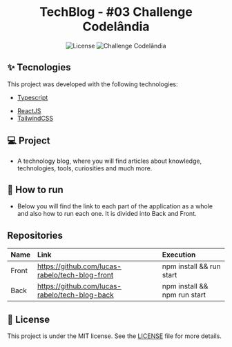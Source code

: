 <h1 align="center">TechBlog - #03 Challenge Codelândia</h1>

<p align="center">
  <img alt="License" src="https://img.shields.io/static/v1?label=license&message=MIT&color=8257E5&labelColor=000000">

  <img src="https://img.shields.io/static/v1?label=Challenge&message=Codelândia&color=8257E5&labelColor=000000" alt="Challenge Codelândia" />
</p>

## ✨ Tecnologies

This project was developed with the following technologies:

<!-- - [Node.js](https://nodejs.org/en/) -->
- [Typescript](https://www.typescriptlang.org/)
<!-- - [Fastify](https://expressjs.com/pt-br/) -->
- [ReactJS](https://pt-br.reactjs.org/)
- [TailwindCSS](https://tailwindcss.com/)

## 💻 Project

- A technology blog, where you will find articles about knowledge, technologies, tools, curiosities and much more.

## 🚀 How to run

- Below you will find the link to each part of the application as a whole and also how to run each one. It is divided into Back and Front.


## Repositories


| Name   | Link                                            | Execution                     |
| :----- |:----------------------------------------------- | :---------------------------- |
| Front  | https://github.com/lucas-rabelo/tech-blog-front | npm install && run start      |
| Back   | https://github.com/lucas-rabelo/tech-blog-back  | npm install && npm run start  |


## 📄 License

This project is under the MIT license. See the [LICENSE](LICENSE.md) file for more details.